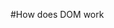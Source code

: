 #How does DOM work

<script src="https://gist.github.com/aarthiraman/11e37fccc11e03b4a4b4a5be0c7c93b1"></script>

